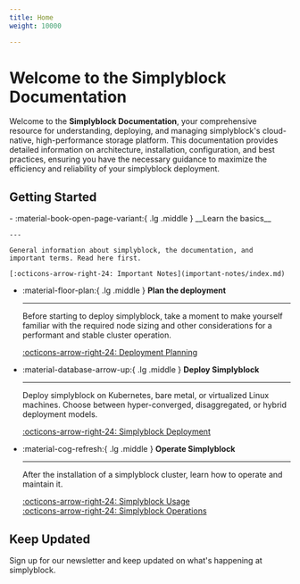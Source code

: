 ```yaml
---
title: Home
weight: 10000

---
```


# Welcome to the Simplyblock Documentation

Welcome to the **Simplyblock Documentation**, your comprehensive resource for understanding, deploying, and managing
simplyblock's cloud-native, high-performance storage platform. This documentation provides detailed information on
architecture, installation, configuration, and best practices, ensuring you have the necessary guidance to maximize
the efficiency and reliability of your simplyblock deployment.

## Getting Started

<div class="grid cards" markdown>
-   :material-book-open-page-variant:{ .lg .middle } __Learn the basics__

    ---

    General information about simplyblock, the documentation, and
    important terms. Read here first.

    [:octicons-arrow-right-24: Important Notes](important-notes/index.md)

- :material-floor-plan:{ .lg .middle } __Plan the deployment__

    ---

    Before starting to deploy simplyblock, take a moment to make yourself
    familiar with the required node sizing and other considerations for
    a performant and stable cluster operation.

    [:octicons-arrow-right-24: Deployment Planning](deployments/deployment-preparation/index.md)

- :material-database-arrow-up:{ .lg .middle } __Deploy Simplyblock__

    ---

    Deploy simplyblock on Kubernetes, bare metal, or virtualized
    Linux machines. Choose between hyper-converged, disaggregated,
    or hybrid deployment models.

    [:octicons-arrow-right-24: Simplyblock Deployment](deployments/index.md)

- :material-cog-refresh:{ .lg .middle } __Operate Simplyblock__

    ---

    After the installation of a simplyblock cluster, learn how to
    operate and maintain it.

    [:octicons-arrow-right-24: Simplyblock Usage](usage/index.md)<br/>
    [:octicons-arrow-right-24: Simplyblock Operations](maintenance-operations/index.md)

</div>

## Keep Updated

Sign up for our newsletter and keep updated on what's happening at simplyblock.

<script charset="utf-8" type="text/javascript" src="//js-eu1.hsforms.net/forms/embed/v2.js"></script>
<script>
  hbspt.forms.create({
    portalId: "145570463",
    formId: "cbb58efc-4668-483b-a195-1d0ceab4bfb7",
    region: "eu1",
    onFormReady: function(form) {
      form[0].style.color = "#e2e4e9";
    }
  });
</script>
